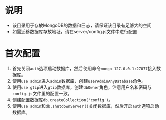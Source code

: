 # 说明
* 该目录用于存放MongoDB的数据和日志，请保证该目录有足够大的空间
* 如需迁移数据库存放地址，请在server/config.js文件中进行配置

# 首次配置
1. 首先关闭`auth`选项启动数据库，然后使用命令`mongo 127.0.0.1:27077`接入数据库。
2. 使用`use admin`进入`admin`数据库，创建`userAdminAnyDatabase`角色。
3. 使用`use gtip`进入`gtip`数据库，创建`dbOwner`角色，注意用户名和密码与`config.js`文件里的配置一致。
4. 创建配置数据库`db.createCollection('config')`。
5. 使用`use admin`和`db.shutdownServer()`关闭数据库，然后开启`auth`选项启动数据库。
